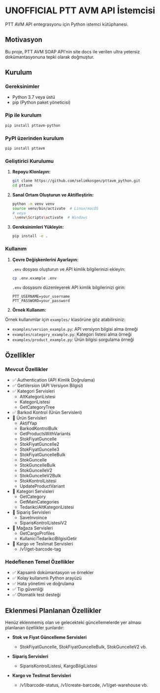 # UNOFFICIAL PTT AVM API İstemcisi

PTT AVM API entegrasyonu için Python istemci kütüphanesi. 

## Motivasyon

Bu proje, PTT AVM SOAP API'nin site docs ile verilen ultra yetersiz dokümantasyonuna tepki olarak doğmuştur.

## Kurulum

### Gereksinimler

- Python 3.7 veya üstü
- pip (Python paket yöneticisi)

### Pip ile kurulum

```bash
pip install pttavm-python
```

### PyPI üzerinden kurulum

```bash
pip install pttavm
```

### Geliştirici Kurulumu

1. **Repoyu Klonlayın:**

   ```bash
   git clone https://github.com/selimkosgen/pttavm_python.git
   cd pttavm
   ```

2. **Sanal Ortam Oluşturun ve Aktifleştirin:**

   ```bash
   python -m venv venv
   source venv/bin/activate  # Linux/macOS
   # veya
   .\venv\Scripts\activate  # Windows
   ```

3. **Gereksinimleri Yükleyin:**

   ```bash
   pip install -e .
   ```

### Kullanım

1. **Çevre Değişkenlerini Ayarlayın:**

   `.env` dosyası oluşturun ve API kimlik bilgilerinizi ekleyin:

   ```bash
   cp .env.example .env
   ```

   `.env` dosyasını düzenleyerek API kimlik bilgilerinizi girin:

   ```
   PTT_USERNAME=your_username
   PTT_PASSWORD=your_password
   ```

2. **Örnek Kullanım:**

Örnek kullanımlar için `examples/` klasörüne göz atabilirsiniz:

- `examples/version_example.py`: API versiyon bilgisi alma örneği
- `examples/category_example.py`: Kategori listesi alma örneği 
- `examples/product_example.py`: Ürün bilgisi sorgulama örneği


## Özellikler

### Mevcut Özellikler

- ✅ Authentication (API Kimlik Doğrulama)
- ✅ GetVersion (API Versiyon Bilgisi)
- ✅ Kategori Servisleri
  - AltKategoriListesi
  - KategoriListesi 
  - GetCategoryTree
- ✅ Barkod Kontrol (Ürün Servisleri)
- 🔴 Ürün Servisleri
  - AktifYap
  - BarkodKontrolBulk
  - GetProductsWithVariants
  - StokFiyatGuncelle
  - StokFiyatGuncelle2 
  - StokFiyatGuncelle3
  - StokFiyatGuncelleBulk
  - StokGuncelle
  - StokGuncelleBulk
  - StokGuncelleV2
  - StokGuncelleV2Bulk
  - StokKontrolListesi
  - UpdateProductVariant
- 🔴 Kategori Servisleri
  - GetCategory
  - GetMainCategories
  - TedarikciAltKategoriListesi
- 🔴 Sipariş Servisleri
  - SaveInvoince
  - SiparisKontrolListesiV2
- 🔴 Mağaza Servisleri
  - GetCargoProfiles
  - KullaniciTedarikciBilgisiGetir
- 🔴 Kargo ve Teslimat Servisleri
  - /v1/get-barcode-tag


### Hedeflenen Temel Özellikler

- ✅ Kapsamlı dokümantasyon ve örnekler
- ✅ Kolay kullanımlı Python arayüzü
- ✅ Hata yönetimi ve doğrulama
- ✅ Tip güvenliği
- ✅ Otomatik test desteği

## Eklenmesi Planlanan Özellikler

Henüz eklenmemiş olan ve gelecekteki güncellemelerde yer alması planlanan özellikler şunlardır:

- **Stok ve Fiyat Güncelleme Servisleri**
  - StokFiyatGuncelle, StokFiyatGuncelleBulk, StokGuncelleV2 vb.

- **Sipariş Servisleri**
  - SiparisKontrolListesi, KargoBilgiListesi

- **Kargo ve Teslimat Servisleri**
  - /v1/barcode-status, /v1/create-barcode, /v1/get-warehouse vb.
